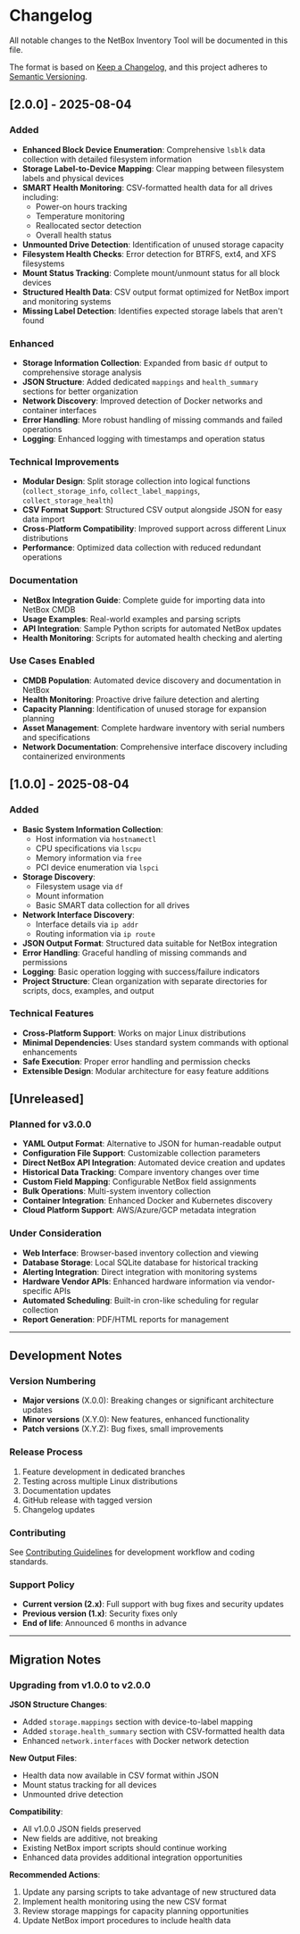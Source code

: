 # Changelog

All notable changes to the NetBox Inventory Tool will be documented in this file.

The format is based on [Keep a Changelog](https://keepachangelog.com/en/1.0.0/),
and this project adheres to [Semantic Versioning](https://semver.org/spec/v2.0.0.html).

## [2.0.0] - 2025-08-04

### Added
- **Enhanced Block Device Enumeration**: Comprehensive `lsblk` data collection with detailed filesystem information
- **Storage Label-to-Device Mapping**: Clear mapping between filesystem labels and physical devices
- **SMART Health Monitoring**: CSV-formatted health data for all drives including:
  - Power-on hours tracking
  - Temperature monitoring  
  - Reallocated sector detection
  - Overall health status
- **Unmounted Drive Detection**: Identification of unused storage capacity
- **Filesystem Health Checks**: Error detection for BTRFS, ext4, and XFS filesystems
- **Mount Status Tracking**: Complete mount/unmount status for all block devices
- **Structured Health Data**: CSV output format optimized for NetBox import and monitoring systems
- **Missing Label Detection**: Identifies expected storage labels that aren't found

### Enhanced
- **Storage Information Collection**: Expanded from basic `df` output to comprehensive storage analysis
- **JSON Structure**: Added dedicated `mappings` and `health_summary` sections for better organization
- **Network Discovery**: Improved detection of Docker networks and container interfaces
- **Error Handling**: More robust handling of missing commands and failed operations
- **Logging**: Enhanced logging with timestamps and operation status

### Technical Improvements
- **Modular Design**: Split storage collection into logical functions (`collect_storage_info`, `collect_label_mappings`, `collect_storage_health`)
- **CSV Format Support**: Structured CSV output alongside JSON for easy data import
- **Cross-Platform Compatibility**: Improved support across different Linux distributions
- **Performance**: Optimized data collection with reduced redundant operations

### Documentation
- **NetBox Integration Guide**: Complete guide for importing data into NetBox CMDB
- **Usage Examples**: Real-world examples and parsing scripts
- **API Integration**: Sample Python scripts for automated NetBox updates
- **Health Monitoring**: Scripts for automated health checking and alerting

### Use Cases Enabled
- **CMDB Population**: Automated device discovery and documentation in NetBox
- **Health Monitoring**: Proactive drive failure detection and alerting
- **Capacity Planning**: Identification of unused storage for expansion planning
- **Asset Management**: Complete hardware inventory with serial numbers and specifications
- **Network Documentation**: Comprehensive interface discovery including containerized environments

## [1.0.0] - 2025-08-04

### Added
- **Basic System Information Collection**:
  - Host information via `hostnamectl`
  - CPU specifications via `lscpu`
  - Memory information via `free`
  - PCI device enumeration via `lspci`
- **Storage Discovery**:
  - Filesystem usage via `df`
  - Mount information
  - Basic SMART data collection for all drives
- **Network Interface Discovery**:
  - Interface details via `ip addr`
  - Routing information via `ip route`
- **JSON Output Format**: Structured data suitable for NetBox integration
- **Error Handling**: Graceful handling of missing commands and permissions
- **Logging**: Basic operation logging with success/failure indicators
- **Project Structure**: Clean organization with separate directories for scripts, docs, examples, and output

### Technical Features
- **Cross-Platform Support**: Works on major Linux distributions
- **Minimal Dependencies**: Uses standard system commands with optional enhancements
- **Safe Execution**: Proper error handling and permission checks
- **Extensible Design**: Modular architecture for easy feature additions

## [Unreleased]

### Planned for v3.0.0
- **YAML Output Format**: Alternative to JSON for human-readable output
- **Configuration File Support**: Customizable collection parameters
- **Direct NetBox API Integration**: Automated device creation and updates
- **Historical Data Tracking**: Compare inventory changes over time
- **Custom Field Mapping**: Configurable NetBox field assignments
- **Bulk Operations**: Multi-system inventory collection
- **Container Integration**: Enhanced Docker and Kubernetes discovery
- **Cloud Platform Support**: AWS/Azure/GCP metadata integration

### Under Consideration
- **Web Interface**: Browser-based inventory collection and viewing
- **Database Storage**: Local SQLite database for historical tracking
- **Alerting Integration**: Direct integration with monitoring systems
- **Hardware Vendor APIs**: Enhanced hardware information via vendor-specific APIs
- **Automated Scheduling**: Built-in cron-like scheduling for regular collection
- **Report Generation**: PDF/HTML reports for management

---

## Development Notes

### Version Numbering
- **Major versions** (X.0.0): Breaking changes or significant architecture updates
- **Minor versions** (X.Y.0): New features, enhanced functionality
- **Patch versions** (X.Y.Z): Bug fixes, small improvements

### Release Process
1. Feature development in dedicated branches
2. Testing across multiple Linux distributions
3. Documentation updates
4. GitHub release with tagged version
5. Changelog updates

### Contributing
See [Contributing Guidelines](CONTRIBUTING.md) for development workflow and coding standards.

### Support Policy
- **Current version (2.x)**: Full support with bug fixes and security updates
- **Previous version (1.x)**: Security fixes only
- **End of life**: Announced 6 months in advance

---

## Migration Notes

### Upgrading from v1.0.0 to v2.0.0

**JSON Structure Changes**:
- Added `storage.mappings` section with device-to-label mapping
- Added `storage.health_summary` section with CSV-formatted health data
- Enhanced `network.interfaces` with Docker network detection

**New Output Files**:
- Health data now available in CSV format within JSON
- Mount status tracking for all devices
- Unmounted drive detection

**Compatibility**:
- All v1.0.0 JSON fields preserved
- New fields are additive, not breaking
- Existing NetBox import scripts should continue working
- Enhanced data provides additional integration opportunities

**Recommended Actions**:
1. Update any parsing scripts to take advantage of new structured data
2. Implement health monitoring using the new CSV format
3. Review storage mappings for capacity planning opportunities
4. Update NetBox import procedures to include health data
